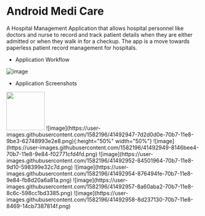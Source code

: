 # Android Medi Care

  A Hospital Management Application that allows hospital personnel like doctors and nurse to record and track patient details when they are either admitted or when they walk in for a checkup. The app is a move towards paperless patient record management for hospitals.
  
- Application Workflow

![image](https://user-images.githubusercontent.com/1582196/41492934-6877a02c-70b7-11e8-96fd-f1da000b0ecc.png)

- Application Screenshots

<img src="https://user-images.githubusercontent.com/1582196/41492947-7d2d0d0e-70b7-11e8-9be3-62748993e2e8.png" width="100" height="100">
![image](https://user-images.githubusercontent.com/1582196/41492947-7d2d0d0e-70b7-11e8-9be3-62748993e2e8.png){:height="50%" width="50%"} ![image](https://user-images.githubusercontent.com/1582196/41492949-8146bee4-70b7-11e8-9e84-f02771cfd4fd.png) ![image](https://user-images.githubusercontent.com/1582196/41492952-84501964-70b7-11e8-9d10-598399e32c7d.png) ![image](https://user-images.githubusercontent.com/1582196/41492954-876494fe-70b7-11e8-9e84-fb8d20a6a81a.png) ![image](https://user-images.githubusercontent.com/1582196/41492957-8a60aba2-70b7-11e8-8c6c-598cc1bd3385.png) ![image](https://user-images.githubusercontent.com/1582196/41492958-8d237130-70b7-11e8-8469-14cb7387814f.png)
